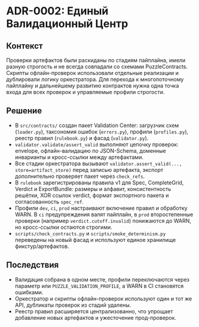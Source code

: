 # ADR-0002: Единый Валидационный Центр

## Контекст

Проверки артефактов были раскиданы по стадиям пайплайна, имели разную строгость и
не всегда совпадали со схемами PuzzleContracts. Скрипты офлайн-проверок
использовали отдельные реализации и дублировали логику оркестратора. Для
перехода к многопоточному пайплайну и дальнейшему развитию контрактов нужна одна
точка входа для всех проверок и управляемые профили строгости.

## Решение

- В `src/contracts/` создан пакет Validation Center: загрузчик схем
  (`loader.py`), таксономия ошибок (`errors.py`), профили (`profiles.py`),
  реестр правил (`rulebook.py`) и фасад (`validator.py`).
- `validator.validate/assert_valid` выполняют цепочку проверок: envelope,
  офлайн-валидацию по JSON-Schema, доменные инварианты и кросс-ссылки между
  артефактами.
- Все стадии оркестратора вызывают `validator.assert_valid(..., store=artifact_store)`
  перед записью артефакта, экспорт дополнительно проверяет пакет через
  `check_refs`.
- В `rulebook` зарегистрированы правила v1 для Spec, CompleteGrid, Verdict и
  ExportBundle: размеры и алфавит, консистентность решётки, XOR ссылок verdict,
  формат экспортного пакета и согласованность `spec_ref`.
- Профили `dev`, `ci`, `prod` настраивают включение правил и обработку WARN.
  В `ci` предупреждения валят пайплайн, в `prod` второстепенные проверки (например
  `verdict.cutoff.invalid`) понижаются до WARN, но кросс-ссылки остаются строгими.
- `scripts/check_contracts.py` и `scripts/smoke_determinism.py` переведены на
  новый фасад и используют единое хранилище фикстур/артефактов.

## Последствия

- Валидация собрана в одном месте, профили переключаются через параметр или
  `PUZZLE_VALIDATION_PROFILE`, а WARN в CI становятся ошибками.
- Оркестратор и скрипты офлайн-проверок используют один и тот же API, дубликаты
  проверок из стадий удалены.
- Реестр правил расширяется централизованно, что упрощает добавление новых
  артефактов и ужесточение прод-проверок.
